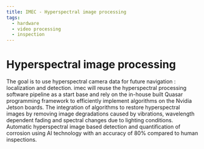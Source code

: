 ```yaml
---
title: IMEC - Hyperspectral image processing
tags:
  - hardware
  - video processing
  - inspection
---
```


# Hyperspectral image processing

The goal is to use hyperspectral camera data for future navigation : localization and detection. imec will reuse the hyperspectral processing software pipeline as a start base and rely on the in-house built Quasar programming framework to efficiently implement algorithms on the Nvidia Jetson boards.
The integration of algorithms to restore hyperspectral images by removing image degradations caused by vibrations, wavelength dependent fading and spectral changes due to lighting conditions.
Automatic hyperspectral image based detection and quantification of corrosion using AI technology with an accuracy of 80% compared to human inspections.

